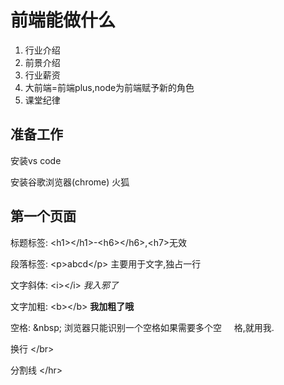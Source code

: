 # 前端能做什么

1. 行业介绍
2. 前景介绍
3. 行业薪资
4. 大前端=前端plus,node为前端赋予新的角色
5. 课堂纪律

## 准备工作

安装vs code

安装谷歌浏览器(chrome) 火狐

## 第一个页面

标题标签: \<h1>\</h1>-\<h6>\</h6>,\<h7>无效

段落标签: \<p>abcd\</p> 主要用于文字,独占一行

文字斜体: \<i>\</i> <i>我入邪了</i>

文字加粗: \<b>\</b> <b>我加粗了哦</b>

空格: \&nbsp; 浏览器只能识别一个空格如果需要多个空&nbsp;&nbsp;&nbsp;&nbsp;&nbsp;格,就用我.

换行 \</br>

分割线 \</hr>